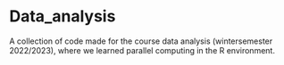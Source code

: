 # Data_analysis
A collection of code made for the course data analysis (wintersemester 2022/2023), where we learned parallel computing in the R environment.
